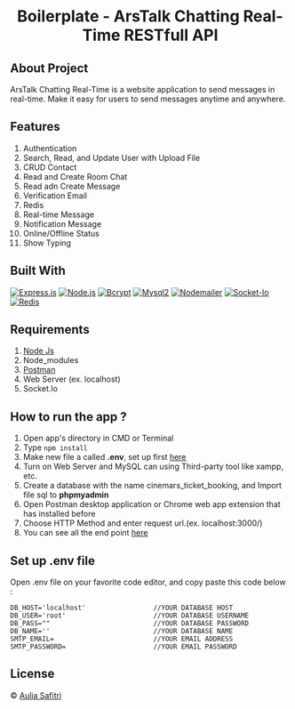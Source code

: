 <h1 align="center">Boilerplate - ArsTalk Chatting Real-Time RESTfull API</h1>

## About Project

ArsTalk Chatting Real-Time is a website application to send messages in real-time. Make it easy for users to send messages anytime and anywhere.

## Features

1. Authentication
2. Search, Read, and Update User with Upload File
3. CRUD Contact
4. Read and Create Room Chat
5. Read adn Create Message
6. Verification Email
7. Redis
8. Real-time Message
9. Notification Message
10. Online/Offline Status
11. Show Typing

## Built With

[![Express.js](https://img.shields.io/badge/Express.js-4.x-orange.svg?style=rounded-square)](https://expressjs.com/en/starter/installing.html)
[![Node.js](https://img.shields.io/badge/Node.js-v.12.13-green.svg?style=rounded-square)](https://nodejs.org/)
[![Bcrypt](https://img.shields.io/badge/Bcrypt-v.5.0.1-red.svg?style=rounded-square)](https://www.npmjs.com/package/bcrypt)
[![Mysql2](https://img.shields.io/badge/Mysql2-v.2.2.5-blue.svg?style=rounded-square)](https://www.mysql.com/)
[![Nodemailer](https://img.shields.io/badge/Nodemailer-v.6.6.0-black.svg?style=rounded-square)](https://nodemailer.com/)
[![Socket-Io](https://img.shields.io/badge/SocketIo-v4.1.2-yellow.svg?style=rounded-square)](https://socket.io/)
[![Redis](https://img.shields.io/badge/Redis-v4.1.2-purple.svg?style=rounded-square)](https://redis.io/documentation)

## Requirements

1. <a href="https://nodejs.org/en/download/">Node Js</a>
2. Node_modules
3. <a href="https://www.getpostman.com/">Postman</a>
4. Web Server (ex. localhost)
5. Socket.Io

## How to run the app ?

1. Open app's directory in CMD or Terminal
2. Type `npm install`
3. Make new file a called **.env**, set up first [here](#set-up-env-file)
4. Turn on Web Server and MySQL can using Third-party tool like xampp, etc.
5. Create a database with the name cinemars_ticket_booking, and Import file sql to **phpmyadmin**
6. Open Postman desktop application or Chrome web app extension that has installed before
7. Choose HTTP Method and enter request url.(ex. localhost:3000/)
8. You can see all the end point [here](https://documenter.getpostman.com/view/14947284/TzsYN8x9)

## Set up .env file

Open .env file on your favorite code editor, and copy paste this code below :

```
DB_HOST='localhost'                 //YOUR DATABASE HOST
DB_USER='root'                      //YOUR DATABASE USERNAME
DB_PASS=""                          //YOUR DATABASE PASSWORD
DB_NAME=''                          //YOUR DATABASE NAME
SMTP_EMAIL=                         //YOUR EMAIL ADDRESS
SMTP_PASSWORD=                      //YOUR EMAIL PASSWORD
```

## License

© [Aulia Safitri](https://github.com/arsasf/)

